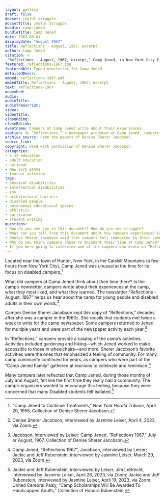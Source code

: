 ```yaml
--- 
layout: gallery
draft: false
docset: joyful-struggle
docsetTitle: Joyful Struggle
bundle: camp-jened
bundleTitle: Camp Jened
date: 1967-08-01
displaydate: "August 1967"
title: Reflections - August, 1967, excerpt
author: Camp Jened
citation: >
 "Reflections - August, 1967, excerpt," Camp Jened, in New York City Civil Rights History Project, Accessed: [Month Day, Year], https://nyccivilrightshistory.org/gallery/reflections-1967.
featured: reflections-1967.jpg
featuredAlt: Typed newsletter for Camp Jened
detailedDescr: 
embed: reflections-1967.pdf
embedTitle: Reflections - August, 1967, excerpt
text: reflections-1967
mapembed: 
audio: 
audioTitle: 
audioTranscript: 
video: 
videoTitle: 
closeRdImg: 
closeRdLink: 
eventname: Campers at Camp Jened write about their experiences.
caption: In “Reflections,” a newspaper produced at Camp Jened, campers told each other about their experiences at camp.
archive_source: From the papers of Denise Sherer Jacobson.
source_link: 
copyright: Used with permission of Denise Sherer Jacobson.
categories: 
- k-12 education
- adult education
- national
- New York State
- teacher activism
tags: 
- physical disabilities
- intellectual disabilities
- joy
- architectural barriers
- Disabled people
- autonomous educational spaces
- athletics
- curriculum
- student writing
questions: 
- How do you see joy in this document? How do you see struggle? 
- What can you tell from this document about how campers experienced Camp Jened? 
- Denise Sherer Jacobson said that campers felt connected to their community at Camp Jened. What can we tell from this document about what created that sense of community at Camp Jened? 
- Why do you think campers chose to document their time at Camp Jened? Why do you think some former campers kept documents about the camp, like “Reflections,” for so long after their time at camp ended? 
- If you were going to interview one of the campers who wrote in “Reflections,” what would you ask them?
--- 
```


Located near the town of Hunter, New York, in the Catskill Mountains (a few hours from New York City), Camp Jened was unusual at the time for its focus on disabled campers.[^1]

What did campers at Camp Jened think about their time there? In the camp’s newsletter, campers wrote about their experiences at the camp, what they most liked, and what they learned. The newsletter “Reflections - August, 1967” helps us hear about the camp for young people and disabled adults in their own words.[^2]

Camper Denise Sherer Jacobson kept this copy of “Reflections,” decades after she was a camper in the 1960s. She recalls that students met twice a week to write for the camp newspaper. Some campers returned to Jened for multiple years and were part of the newspaper activity each year.[^3]

In “Reflections,” campers provide a catalog of the camp’s activities. Activities included gardening and hiking—which Jened worked to make accessible to those in wheelchairs—and more. Sherer Jacobson’s favorite activities were the ones that emphasized a feeling of community. For many, camp community continued for years, as campers who were part of the “Camp Jened Family” gathered at reunions to celebrate and reminisce.[^4]

Many campers later reflected that Camp Jened, during those months of July and August, felt like the first time they really had a community. The camp’s organizers wanted to encourage this feeling, because they were concerned that many Disabled students felt isolated.[^5]

[^1]: “Camp Jened to Continue Treatments,” *New York Herald Tribune*, April 20, 1958,  Collection of Denise Sherer Jacobson.

[^2]: Denise Sherer Jacobson, interviewed by Jasmine Leiser, April 4, 2023, via Zoom.

[^3]: Jacobson, interviewed by Leiser; Camp Jened, “Reflections 1967,” July or August, 1967, Collection of Denise Sherer Jacobson.

[^4]: Camp Jened, “Reflections 1967”; Jacobson, interviewed by Leiser; Jackie and Jeff Rubenstein, interviewed by Jasmine Leiser, March 29, 2023, via Zoom.

[^5]: Jackie and Jeff Rubenstein, interviewed by Leiser; Jim LeBrecht, interviewed by Jasmine Leiser, April 28, 2023, via Zoom; Jackie and Jeff Rubenstein, interviewed by Jasmine Leiser, April 19, 2023, via Zoom; United Cerebral Palsy, “Camp Scholarships Will Be Awarded To Handicapped Adults,” Collection of Honora Rubenstein.

